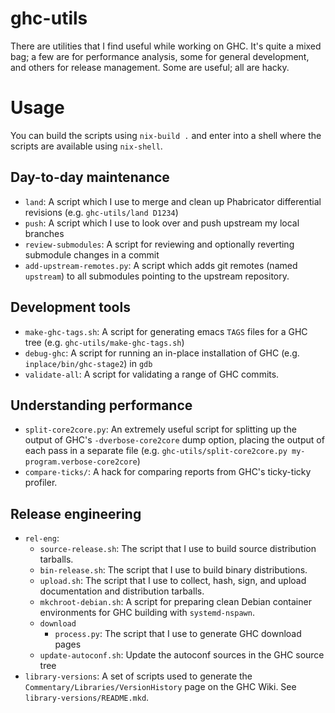 # ghc-utils
There are utilities that I find useful while working on GHC. It's quite a mixed
bag; a few are for performance analysis, some for general development, and
others for release management. Some are useful; all are hacky.

# Usage

You can build the scripts using `nix-build .` and enter into a shell where
the scripts are available using `nix-shell`.

## Day-to-day maintenance

 * `land`: A script which I use to merge and clean up Phabricator differential
   revisions (e.g. `ghc-utils/land D1234`)
 * `push`: A script which I use to look over and push upstream my local branches
 * `review-submodules`: A script for reviewing and optionally reverting
   submodule changes in a commit
 * `add-upstream-remotes.py`: A script which adds git remotes (named `upstream`)
   to all submodules pointing to the upstream repository.

## Development tools

 * `make-ghc-tags.sh`: A script for generating emacs `TAGS` files for a GHC tree
   (e.g. `ghc-utils/make-ghc-tags.sh`)
 * `debug-ghc`: A script for running an in-place installation of GHC (e.g.
   `inplace/bin/ghc-stage2`) in `gdb`
 * `validate-all`: A script for validating a range of GHC commits.

## Understanding performance

 * `split-core2core.py`: An extremely useful script for splitting up the output
   of GHC's `-dverbose-core2core` dump option, placing the output of each pass
   in a separate file (e.g. `ghc-utils/split-core2core.py
   my-program.verbose-core2core`)
 * `compare-ticks/`: A hack for comparing reports from GHC's ticky-ticky
   profiler.

## Release engineering

 * `rel-eng`:
   * `source-release.sh`: The script that I use to build source distribution
     tarballs.
   * `bin-release.sh`: The script that I use to build binary distributions.
   * `upload.sh`: The script that I use to collect, hash, sign, and upload
     documentation and distribution tarballs.
   * `mkchroot-debian.sh`: A script for preparing clean Debian container
     environments for GHC building with `systemd-nspawn`.
   * `download`
     * `process.py`: The script that I use to generate GHC download pages
   * `update-autoconf.sh`: Update the autoconf sources in the GHC source tree
 * `library-versions`: A set of scripts used to generate the
   `Commentary/Libraries/VersionHistory` page on the GHC Wiki. See
   `library-versions/README.mkd`.
